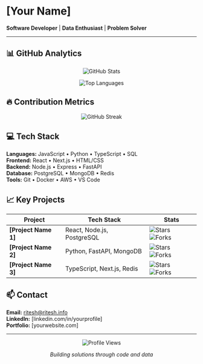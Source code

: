 # [Your Name]

**Software Developer** | **Data Enthusiast** | **Problem Solver**

---

## 📊 GitHub Analytics

<div align="center">

![GitHub Stats](https://github-readme-stats.vercel.app/api?username=ritesh-auth&show_icons=true&theme=minimal&hide_border=true&include_all_commits=true&count_private=true)

![Top Languages](https://github-readme-stats.vercel.app/api/top-langs/?username=ritesh-auth&layout=compact&theme=minimal&hide_border=true&langs_count=6)

</div>

## 🔥 Contribution Metrics

<div align="center">

![GitHub Streak](https://github-readme-streak-stats.herokuapp.com/?user=ritesh-auth&theme=minimal&hide_border=true)

</div>

## 💻 Tech Stack

**Languages:** JavaScript • Python • TypeScript • SQL  
**Frontend:** React • Next.js • HTML/CSS  
**Backend:** Node.js • Express • FastAPI  
**Database:** PostgreSQL • MongoDB • Redis  
**Tools:** Git • Docker • AWS • VS Code  

## 📈 Key Projects

| Project | Tech Stack | Stats |
|---------|------------|-------|
| **[Project Name 1]** | React, Node.js, PostgreSQL | ![Stars](https://img.shields.io/github/stars/ritesh-auth/[repo1]?style=flat-square) ![Forks](https://img.shields.io/github/forks/[YourUsername]/[repo1]?style=flat-square) |
| **[Project Name 2]** | Python, FastAPI, MongoDB | ![Stars](https://img.shields.io/github/stars/ritesh-auth/[repo2]?style=flat-square) ![Forks](https://img.shields.io/github/forks/[YourUsername]/[repo2]?style=flat-square) |
| **[Project Name 3]** | TypeScript, Next.js, Redis | ![Stars](https://img.shields.io/github/stars/ritesh-auth/[repo3]?style=flat-square) ![Forks](https://img.shields.io/github/forks/[YourUsername]/[repo3]?style=flat-square) |

## 📫 Contact

**Email:** ritesh@ritesh.info  
**LinkedIn:** [linkedin.com/in/yourprofile]  
**Portfolio:** [yourwebsite.com]  

---

<div align="center">

![Profile Views](https://komarev.com/ghpvc/?username=[YourUsername]&style=flat-square&color=blue)

*Building solutions through code and data*

</div>
